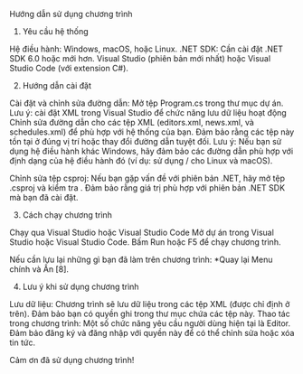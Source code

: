 Hướng dẫn sử dụng chương trình
1. Yêu cầu hệ thống

Hệ điều hành: Windows, macOS, hoặc Linux.
.NET SDK: Cần cài đặt .NET SDK 6.0 hoặc mới hơn.
Visual Studio (phiên bản mới nhất) hoặc Visual Studio Code (với extension C#).

2. Hướng dẫn cài đặt

Cài đặt và chỉnh sửa đường dẫn:
Mở tệp Program.cs trong thư mục dự án.
Lưu ý: cài đặt XML trong Visual Studio để chức năng lưu dữ liệu hoạt động
Chỉnh sửa đường dẫn cho các tệp XML (editors.xml, news.xml, và schedules.xml) để phù hợp với hệ thống của bạn. 
Đảm bảo rằng các tệp này tồn tại ở đúng vị trí hoặc thay đổi đường dẫn tuyệt đối.
Lưu ý: Nếu bạn sử dụng hệ điều hành khác Windows, hãy đảm bảo các đường dẫn phù hợp với định dạng của hệ điều hành đó (ví dụ: sử dụng / cho Linux và macOS).

Chỉnh sửa tệp csproj:
Nếu bạn gặp vấn đề với phiên bản .NET, hãy mở tệp .csproj và kiểm tra <TargetFramework>. Đảm bảo rằng giá trị phù hợp với phiên bản .NET SDK mà bạn đã cài đặt.

3. Cách chạy chương trình

Chạy qua Visual Studio hoặc Visual Studio Code
Mở dự án trong Visual Studio hoặc Visual Studio Code.
Bấm Run hoặc F5 để chạy chương trình.

Nếu cần lưu lại những gì bạn đã làm trên chương trình:
*Quay lại Menu chính và Ấn [8].

4. Lưu ý khi sử dụng chương trình

Lưu dữ liệu: Chương trình sẽ lưu dữ liệu trong các tệp XML (được chỉ định ở trên). Đảm bảo bạn có quyền ghi trong thư mục chứa các tệp này.
Thao tác trong chương trình: Một số chức năng yêu cầu người dùng hiện tại là Editor. Đảm bảo đăng ký và đăng nhập với quyền này để có thể chỉnh sửa hoặc xóa tin tức.

Cảm ơn đã sử dụng chương trình!
